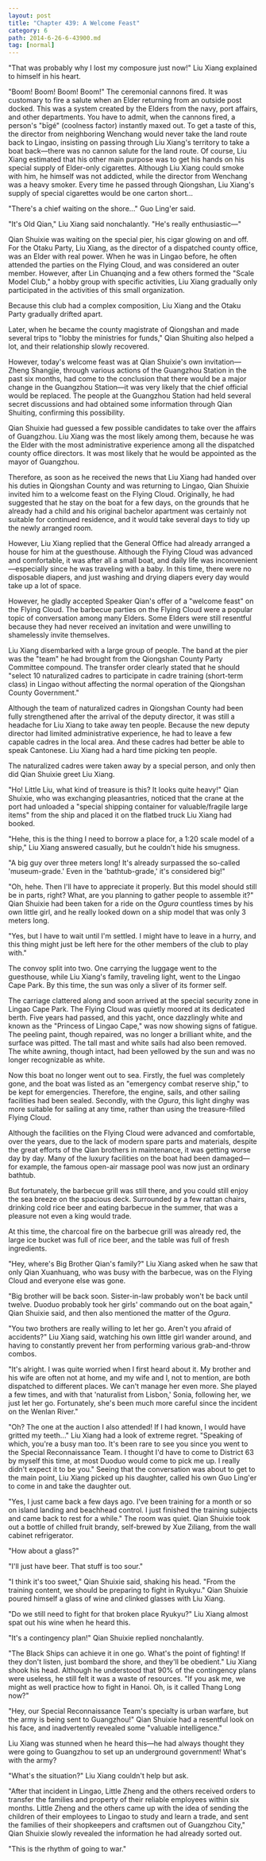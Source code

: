 ```yaml
---
layout: post
title: "Chapter 439: A Welcome Feast"
category: 6
path: 2014-6-26-6-43900.md
tag: [normal]
---
```


"That was probably why I lost my composure just now!" Liu Xiang explained to himself in his heart.

"Boom! Boom! Boom! Boom!" The ceremonial cannons fired. It was customary to fire a salute when an Elder returning from an outside post docked. This was a system created by the Elders from the navy, port affairs, and other departments. You have to admit, when the cannons fired, a person's "bīgé" (coolness factor) instantly maxed out. To get a taste of this, the director from neighboring Wenchang would never take the land route back to Lingao, insisting on passing through Liu Xiang's territory to take a boat back—there was no cannon salute for the land route. Of course, Liu Xiang estimated that his other main purpose was to get his hands on his special supply of Elder-only cigarettes. Although Liu Xiang could smoke with him, he himself was not addicted, while the director from Wenchang was a heavy smoker. Every time he passed through Qiongshan, Liu Xiang's supply of special cigarettes would be one carton short...

"There's a chief waiting on the shore..." Guo Ling'er said.

"It's Old Qian," Liu Xiang said nonchalantly. "He's really enthusiastic—"

Qian Shuixie was waiting on the special pier, his cigar glowing on and off. For the Otaku Party, Liu Xiang, as the director of a dispatched county office, was an Elder with real power. When he was in Lingao before, he often attended the parties on the Flying Cloud, and was considered an outer member. However, after Lin Chuanqing and a few others formed the "Scale Model Club," a hobby group with specific activities, Liu Xiang gradually only participated in the activities of this small organization.

Because this club had a complex composition, Liu Xiang and the Otaku Party gradually drifted apart.

Later, when he became the county magistrate of Qiongshan and made several trips to "lobby the ministries for funds," Qian Shuiting also helped a lot, and their relationship slowly recovered.

However, today's welcome feast was at Qian Shuixie's own invitation—Zheng Shangjie, through various actions of the Guangzhou Station in the past six months, had come to the conclusion that there would be a major change in the Guangzhou Station—it was very likely that the chief official would be replaced. The people at the Guangzhou Station had held several secret discussions and had obtained some information through Qian Shuiting, confirming this possibility.

Qian Shuixie had guessed a few possible candidates to take over the affairs of Guangzhou. Liu Xiang was the most likely among them, because he was the Elder with the most administrative experience among all the dispatched county office directors. It was most likely that he would be appointed as the mayor of Guangzhou.

Therefore, as soon as he received the news that Liu Xiang had handed over his duties in Qiongshan County and was returning to Lingao, Qian Shuixie invited him to a welcome feast on the Flying Cloud. Originally, he had suggested that he stay on the boat for a few days, on the grounds that he already had a child and his original bachelor apartment was certainly not suitable for continued residence, and it would take several days to tidy up the newly arranged room.

However, Liu Xiang replied that the General Office had already arranged a house for him at the guesthouse. Although the Flying Cloud was advanced and comfortable, it was after all a small boat, and daily life was inconvenient—especially since he was traveling with a baby. In this time, there were no disposable diapers, and just washing and drying diapers every day would take up a lot of space.

However, he gladly accepted Speaker Qian's offer of a "welcome feast" on the Flying Cloud. The barbecue parties on the Flying Cloud were a popular topic of conversation among many Elders. Some Elders were still resentful because they had never received an invitation and were unwilling to shamelessly invite themselves.

Liu Xiang disembarked with a large group of people. The band at the pier was the "team" he had brought from the Qiongshan County Party Committee compound. The transfer order clearly stated that he should "select 10 naturalized cadres to participate in cadre training (short-term class) in Lingao without affecting the normal operation of the Qiongshan County Government."

Although the team of naturalized cadres in Qiongshan County had been fully strengthened after the arrival of the deputy director, it was still a headache for Liu Xiang to take away ten people. Because the new deputy director had limited administrative experience, he had to leave a few capable cadres in the local area. And these cadres had better be able to speak Cantonese. Liu Xiang had a hard time picking ten people.

The naturalized cadres were taken away by a special person, and only then did Qian Shuixie greet Liu Xiang.

"Ho! Little Liu, what kind of treasure is this? It looks quite heavy!" Qian Shuixie, who was exchanging pleasantries, noticed that the crane at the port had unloaded a "special shipping container for valuable/fragile large items" from the ship and placed it on the flatbed truck Liu Xiang had booked.

"Hehe, this is the thing I need to borrow a place for, a 1:20 scale model of a ship," Liu Xiang answered casually, but he couldn't hide his smugness.

"A big guy over three meters long! It's already surpassed the so-called 'museum-grade.' Even in the 'bathtub-grade,' it's considered big!"

"Oh, hehe. Then I'll have to appreciate it properly. But this model should still be in parts, right? What, are you planning to gather people to assemble it?" Qian Shuixie had been taken for a ride on the *Ogura* countless times by his own little girl, and he really looked down on a ship model that was only 3 meters long.

"Yes, but I have to wait until I'm settled. I might have to leave in a hurry, and this thing might just be left here for the other members of the club to play with."

The convoy split into two. One carrying the luggage went to the guesthouse, while Liu Xiang's family, traveling light, went to the Lingao Cape Park. By this time, the sun was only a sliver of its former self.

The carriage clattered along and soon arrived at the special security zone in Lingao Cape Park. The Flying Cloud was quietly moored at its dedicated berth. Five years had passed, and this yacht, once dazzlingly white and known as the "Princess of Lingao Cape," was now showing signs of fatigue. The peeling paint, though repaired, was no longer a brilliant white, and the surface was pitted. The tall mast and white sails had also been removed. The white awning, though intact, had been yellowed by the sun and was no longer recognizable as white.

Now this boat no longer went out to sea. Firstly, the fuel was completely gone, and the boat was listed as an "emergency combat reserve ship," to be kept for emergencies. Therefore, the engine, sails, and other sailing facilities had been sealed. Secondly, with the *Ogura*, this light dinghy was more suitable for sailing at any time, rather than using the treasure-filled Flying Cloud.

Although the facilities on the Flying Cloud were advanced and comfortable, over the years, due to the lack of modern spare parts and materials, despite the great efforts of the Qian brothers in maintenance, it was getting worse day by day. Many of the luxury facilities on the boat had been damaged—for example, the famous open-air massage pool was now just an ordinary bathtub.

But fortunately, the barbecue grill was still there, and you could still enjoy the sea breeze on the spacious deck. Surrounded by a few rattan chairs, drinking cold rice beer and eating barbecue in the summer, that was a pleasure not even a king would trade.

At this time, the charcoal fire on the barbecue grill was already red, the large ice bucket was full of rice beer, and the table was full of fresh ingredients.

"Hey, where's Big Brother Qian's family?" Liu Xiang asked when he saw that only Qian Xuanhuang, who was busy with the barbecue, was on the Flying Cloud and everyone else was gone.

"Big brother will be back soon. Sister-in-law probably won't be back until twelve. Duoduo probably took her girls' commando out on the boat again," Qian Shuixie said, and then also mentioned the matter of the *Ogura*.

"You two brothers are really willing to let her go. Aren't you afraid of accidents?" Liu Xiang said, watching his own little girl wander around, and having to constantly prevent her from performing various grab-and-throw combos.

"It's alright. I was quite worried when I first heard about it. My brother and his wife are often not at home, and my wife and I, not to mention, are both dispatched to different places. We can't manage her even more. She played a few times, and with that 'naturalist from Lisbon,' Sonia, following her, we just let her go. Fortunately, she's been much more careful since the incident on the Wenlan River."

"Oh? The one at the auction I also attended! If I had known, I would have gritted my teeth..." Liu Xiang had a look of extreme regret. "Speaking of which, you're a busy man too. It's been rare to see you since you went to the Special Reconnaissance Team. I thought I'd have to come to District 63 by myself this time, at most Duoduo would come to pick me up. I really didn't expect it to be you." Seeing that the conversation was about to get to the main point, Liu Xiang picked up his daughter, called his own Guo Ling'er to come in and take the daughter out.

"Yes, I just came back a few days ago. I've been training for a month or so on island landing and beachhead control. I just finished the training subjects and came back to rest for a while." The room was quiet. Qian Shuixie took out a bottle of chilled fruit brandy, self-brewed by Xue Ziliang, from the wall cabinet refrigerator.

"How about a glass?"

"I'll just have beer. That stuff is too sour."

"I think it's too sweet," Qian Shuixie said, shaking his head. "From the training content, we should be preparing to fight in Ryukyu." Qian Shuixie poured himself a glass of wine and clinked glasses with Liu Xiang.

"Do we still need to fight for that broken place Ryukyu?" Liu Xiang almost spat out his wine when he heard this.

"It's a contingency plan!" Qian Shuixie replied nonchalantly.

"The Black Ships can achieve it in one go. What's the point of fighting! If they don't listen, just bombard the shore, and they'll be obedient." Liu Xiang shook his head. Although he understood that 90% of the contingency plans were useless, he still felt it was a waste of resources. "If you ask me, we might as well practice how to fight in Hanoi. Oh, is it called Thang Long now?"

"Hey, our Special Reconnaissance Team's specialty is urban warfare, but the army is being sent to Guangzhou!" Qian Shuixie had a resentful look on his face, and inadvertently revealed some "valuable intelligence."

Liu Xiang was stunned when he heard this—he had always thought they were going to Guangzhou to set up an underground government! What's with the army?

"What's the situation?" Liu Xiang couldn't help but ask.

"After that incident in Lingao, Little Zheng and the others received orders to transfer the families and property of their reliable employees within six months. Little Zheng and the others came up with the idea of sending the children of their employees to Lingao to study and learn a trade, and sent the families of their shopkeepers and craftsmen out of Guangzhou City," Qian Shuixie slowly revealed the information he had already sorted out.

"This is the rhythm of going to war."